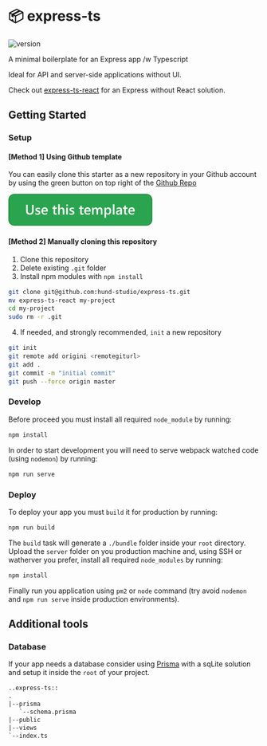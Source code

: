 # 📦 express-ts

![version](https://img.shields.io/github/package-json/v/hund-studio/express-ts)

A minimal boilerplate for an Express app /w Typescript

Ideal for API and server-side applications without UI.

Check out [express-ts-react](https://github.com/hund-studio/express-ts-react) for an Express without React solution.

## Getting Started

### Setup

#### [Method 1] Using Github template

You can easily clone this starter as a new repository in your Github account by using the green button on top right of the [Github Repo](https://github.com/hund-studio/express-ts)

![use-template-button](./assets/use-template-button.svg)

#### [Method 2] Manually cloning this repository

1. Clone this repository
2. Delete existing `.git` folder
3. Install npm modules with `npm install`

```bash
git clone git@github.com:hund-studio/express-ts.git
mv express-ts-react my-project
cd my-project
sudo rm -r .git
```

4. If needed, and strongly recommended, `init` a new repository

```bash
git init
git remote add origini <remotegiturl>
git add .
git commit -m "initial commit"
git push --force origin master
```

### Develop

Before proceed you must install all required `node_module` by running:

```bash
npm install
```

In order to start development you will need to serve webpack watched code (using `nodemon`) by running:

```bash
npm run serve
```

### Deploy

To deploy your app you must `build` it for production by running:

```bash
npm run build
```

The `build` task will generate a `./bundle` folder inside your `root` directory.
Upload the `server` folder on you production machine and, using SSH or watherver you prefer, install all required `node_modules` by running:

```bash
npm install
```

Finally run you application using `pm2` or `node` command (try avoid `nodemon` and `npm run serve` inside production environments).

## Additional tools

### Database

If your app needs a database consider using [Prisma](https://www.prisma.io/docs/getting-started/setup-prisma/start-from-scratch/relational-databases-typescript-postgres) with a sqLite solution and setup it inside the `root` of your project.

```tree
..express-ts::
.
|--prisma
   `--schema.prisma
|--public
|--views
`--index.ts
```
